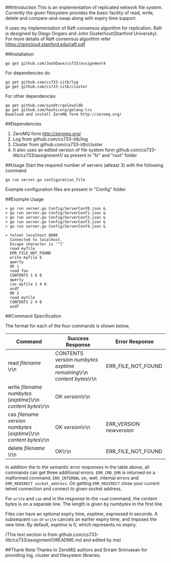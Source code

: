 ##Introduction
This is an implementation of replicated network file system. Currently the given filesystem provides the basic facility of read, write, delete and compare-and-swap along with expiry time support.

It uses my implementation of Raft consensus algorithm for replication. Raft is desigined by Diego Ongaro and John Ousterhout(Stanford University). For more details of Raft consensus algorithm refer https://ramcloud.stanford.edu/raft.pdf


##Installation
```
go get github.com/JashDave/cs733/assignment4
```

For dependencies do
```
go get github.com/cs733-iitb/log
go get github.com/cs733-iitb/cluster
```

For other dependencies
```
go get github.com/syndtr/goleveldb
go get github.com/hashicorp/golang-lru
Download and install ZeroMQ form http://zeromq.org/
```


##Dependencies
1. ZeroMQ form http://zeromq.org/
2. Log from github.com/cs733-iitb/log
3. Cluster from github.com/cs733-iitb/cluster
4. It also uses an edited version of file system form github.com/cs733-iitb/cs733/assignment1/ as present in "fs" and "root" folder

##Usage
Start the required number of servers (atleast 3) with the following command.
```
go run server.go configuration_file
```
Example configuration files are present in "Config" folder.


##Example Usage

```
> go run server.go Config/ServerConf0.json &
> go run server.go Config/ServerConf1.json &
> go run server.go Config/ServerConf2.json &
> go run server.go Config/ServerConf3.json &
> go run server.go Config/ServerConf4.json &

> telnet localhost 8080
  Connected to localhost.
  Escape character is '^]'
  read myfile
  ERR_FILE_NOT_FOUND
  write myfile 6
  qwerty
  OK 1
  read foo
  CONTENTS 1 6 0
  qwerty
  cas myfile 1 4 0
  asdf
  OK 2
  read myfile
  CONTENTS 2 4 0
  asdf
```

##Command Specification

The format for each of the four commands is shown below,


| Command                                                                     | Success Response                                                                    | Error Response            |
|-----------------------------------------------------------------------------|-------------------------------------------------------------------------------------|---------------------------|
| read _filename_ \r\n                                                        | CONTENTS _version_ _numbytes_ _exptime remaining_\r\n</br>_content bytes_\r\n </br> | ERR_FILE_NOT_FOUND        |
| write _filename_ _numbytes_ [_exptime_]\r\n</br>_content bytes_\r\n         | OK _version_\r\n                                                                    |                           |
| cas _filename_ _version_ _numbytes_ [_exptime_]\r\n</br>_content bytes_\r\n | OK _version_\r\n                                                                    | ERR\_VERSION _newversion_ |
| delete _filename_ \r\n                                                      | OK\r\n                                                                              | ERR_FILE_NOT_FOUND        |

In addition the to the semantic error responses in the table above, all commands can get three additional errors. `ERR_CMD_ERR` is returned on a malformed command, `ERR_INTERNAL` on, well, internal errors and `ERR_REDIRECT socket_address`. On getting `ERR_REDIRECT` close your current telnet connection and connect to given socket address.

For `write` and `cas` and in the response to the `read` command, the content bytes is on a separate line. The length is given by _numbytes_ in the first line.

Files can have an optional expiry time, _exptime_, expressed in seconds. A subsequent `cas` or `write` cancels an earlier expiry time, and imposes the new time. By default, _exptime_ is 0, which represents no expiry. 

(This text section is from github.com/cs733-iitb/cs733/assignment1/README.md and edited by me)

##Thank Note
Thanks to ZeroMQ authors and Sriram Srinivasan for providing log, cluster and filesystem libraries.
